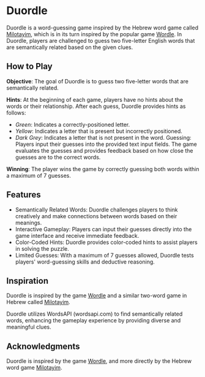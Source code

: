 # Duordle

Duordle is a word-guessing game inspired by the Hebrew word game called [Milotayim](https://milotayim.com), which is in its turn inspired by the popular game [Wordle](https://www.nytimes.com/games/wordle/index.html).
In Duordle, players are challenged to guess two five-letter English words that are semantically related based on the given clues.

## How to Play
**Objective**: The goal of Duordle is to guess two five-letter words that are semantically related.

**Hints**: At the beginning of each game, players have no hints about the words or their relationship. After each guess, Duordle provides hints as follows:

- *Green*: Indicates a correctly-positioned letter.
- *Yellow*: Indicates a letter that is present but incorrectly positioned.
- *Dark Grey*: Indicates a letter that is not present in the word.
Guessing: Players input their guesses into the provided text input fields. The game evaluates the guesses and provides feedback based on how close the guesses are to the correct words.

**Winning**: The player wins the game by correctly guessing both words within a maximum of 7 guesses.

## Features
- Semantically Related Words: Duordle challenges players to think creatively and make connections between words based on their meanings.
- Interactive Gameplay: Players can input their guesses directly into the game interface and receive immediate feedback.
- Color-Coded Hints: Duordle provides color-coded hints to assist players in solving the puzzle.
- Limited Guesses: With a maximum of 7 guesses allowed, Duordle tests players' word-guessing skills and deductive reasoning.

## Inspiration
Duordle is inspired by the game [Wordle](https://www.nytimes.com/games/wordle/index.html) and a similar two-word game in Hebrew called [Milotayim](https://milotayim.com).

Duordle utilizes WordsAPI (wordsapi.com) to find semantically related words, enhancing the gameplay experience by providing diverse and meaningful clues.

## Acknowledgments
Duordle is inspired by the game [Wordle](https://www.nytimes.com/games/wordle/index.html), and more directly by the Hebrew word game [Milotayim](https://milotayim.com).
